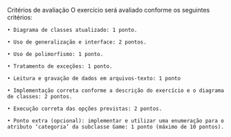 Critérios de avaliação
O exercício será avaliado conforme os seguintes critérios:

	• Diagrama de classes atualizado: 1 ponto.

	• Uso de generalização e interface: 2 pontos.

	• Uso de polimorfismo: 1 ponto.

	• Tratamento de exceções: 1 ponto.

	• Leitura e gravação de dados em arquivos-texto: 1 ponto

	• Implementação correta conforme a descrição do exercício e o diagrama de classes: 2 pontos.

	• Execução correta das opções previstas: 2 pontos.
	
	• Ponto extra (opcional): implementar e utilizar uma enumeração para o atributo ‘categoria’ da subclasse Game: 1 ponto (máximo de 10 pontos).